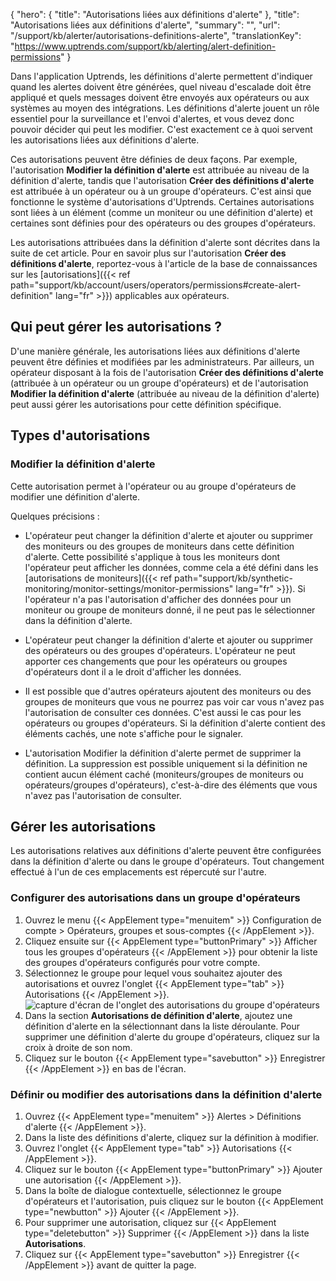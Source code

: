 {
"hero": {
"title": "Autorisations liées aux définitions d'alerte"
},
"title": "Autorisations liées aux définitions d'alerte",
"summary": "",
"url": "/support/kb/alerter/autorisations-definitions-alerte",
"translationKey": "https://www.uptrends.com/support/kb/alerting/alert-definition-permissions"
}

Dans l'application Uptrends, les définitions d'alerte permettent d'indiquer quand les alertes doivent être générées, quel niveau d'escalade doit être appliqué et quels messages doivent être envoyés aux opérateurs ou aux systèmes au moyen des intégrations. Les définitions d'alerte jouent un rôle essentiel pour la surveillance et l'envoi d'alertes, et vous devez donc pouvoir décider qui peut les modifier. C'est exactement ce à quoi servent les autorisations liées aux définitions d'alerte.

Ces autorisations peuvent être définies de deux façons. Par exemple, l'autorisation **Modifier la définition d'alerte** est attribuée au niveau de la définition d'alerte, tandis que l'autorisation **Créer des définitions d'alerte** est attribuée à un opérateur ou à un groupe d'opérateurs. C'est ainsi que fonctionne le système d'autorisations d'Uptrends. Certaines autorisations sont liées à un élément (comme un moniteur ou une définition d'alerte) et certaines sont définies pour des opérateurs ou des groupes d'opérateurs.

Les autorisations attribuées dans la définition d'alerte sont décrites dans la suite de cet article. Pour en savoir plus sur l'autorisation **Créer des définitions d'alerte**, reportez-vous à l'article de la base de connaissances sur les [autorisations]({{< ref path="support/kb/account/users/operators/permissions#create-alert-definition" lang="fr" >}}) applicables aux opérateurs.

## Qui peut gérer les autorisations ?

D'une manière générale, les autorisations liées aux définitions d'alerte peuvent être définies et modifiées par les administrateurs.
Par ailleurs, un opérateur disposant à la fois de l'autorisation **Créer des définitions d'alerte** (attribuée à un opérateur ou un groupe d'opérateurs) et de l'autorisation **Modifier la définition d'alerte** (attribuée au niveau de la définition d'alerte) peut aussi gérer les autorisations pour cette définition spécifique.

## Types d'autorisations

### Modifier la définition d'alerte

Cette autorisation permet à l'opérateur ou au groupe d'opérateurs de modifier une définition d'alerte.

Quelques précisions :

- L'opérateur peut changer la définition d'alerte et ajouter ou supprimer des moniteurs ou des groupes de moniteurs dans cette définition d'alerte. Cette possibilité s'applique à tous les moniteurs dont l'opérateur peut afficher les données, comme cela a été défini dans les [autorisations de moniteurs]({{< ref path="support/kb/synthetic-monitoring/monitor-settings/monitor-permissions" lang="fr" >}}). Si l'opérateur n'a pas l'autorisation d'afficher des données pour un moniteur ou groupe de moniteurs donné, il ne peut pas le sélectionner dans la définition d'alerte.

- L'opérateur peut changer la définition d'alerte et ajouter ou supprimer des opérateurs ou des groupes d'opérateurs. L'opérateur ne peut apporter ces changements que pour les opérateurs ou groupes d'opérateurs dont il a le droit d'afficher les données.

- Il est possible que d'autres opérateurs ajoutent des moniteurs ou des groupes de moniteurs que vous ne pourrez pas voir car vous n'avez pas l'autorisation de consulter ces données. C'est aussi le cas pour les opérateurs ou groupes d'opérateurs. Si la définition d'alerte contient des éléments cachés, une note s'affiche pour le signaler.

- L'autorisation Modifier la définition d'alerte permet de supprimer la définition. La suppression est possible uniquement si la définition ne contient aucun élément caché (moniteurs/groupes de moniteurs ou opérateurs/groupes d'opérateurs), c'est-à-dire des éléments que vous n'avez pas l'autorisation de consulter.

## Gérer les autorisations

Les autorisations relatives aux définitions d'alerte peuvent être configurées dans la définition d'alerte ou dans le groupe d'opérateurs. Tout changement effectué à l'un de ces emplacements est répercuté sur l'autre.
### Configurer des autorisations dans un groupe d'opérateurs

1. Ouvrez le menu {{< AppElement type="menuitem" >}} Configuration de compte > Opérateurs, groupes et sous-comptes {{< /AppElement >}}.
2. Cliquez ensuite sur {{< AppElement type="buttonPrimary" >}} Afficher tous les groupes d'opérateurs {{< /AppElement >}} pour obtenir la liste des groupes d'opérateurs configurés pour votre compte.
3. Sélectionnez le groupe pour lequel vous souhaitez ajouter des autorisations et ouvrez l'onglet {{< AppElement type="tab" >}} Autorisations {{< /AppElement >}}.
   ![capture d'écran de l'onglet des autorisations du groupe d'opérateurs](/img/content/scr_alert-definition-permissions-operatorgroups.min.png)
4. Dans la section **Autorisations de définition d'alerte**, ajoutez une définition d'alerte en la sélectionnant dans la liste déroulante. Pour supprimer une définition d'alerte du groupe d'opérateurs, cliquez sur la croix à droite de son nom.
5. Cliquez sur le bouton {{< AppElement type="savebutton" >}} Enregistrer {{< /AppElement >}} en bas de l'écran.

### Définir ou modifier des autorisations dans la définition d'alerte

1. Ouvrez {{< AppElement type="menuitem" >}} Alertes > Définitions d'alerte {{< /AppElement >}}.
2. Dans la liste des définitions d'alerte, cliquez sur la définition à modifier.
3. Ouvrez l'onglet {{< AppElement type="tab" >}} Autorisations {{< /AppElement >}}.
4. Cliquez sur le bouton {{< AppElement type="buttonPrimary" >}} Ajouter une autorisation {{< /AppElement >}}.
5. Dans la boîte de dialogue contextuelle, sélectionnez le groupe d'opérateurs et l'autorisation, puis cliquez sur le bouton {{< AppElement type="newbutton" >}} Ajouter {{< /AppElement >}}.
6. Pour supprimer une autorisation, cliquez sur {{< AppElement type="deletebutton" >}} Supprimer {{< /AppElement >}} dans la liste **Autorisations**.
7. Cliquez sur {{< AppElement type="savebutton" >}} Enregistrer {{< /AppElement >}} avant de quitter la page.